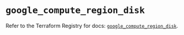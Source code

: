 # `google_compute_region_disk`

Refer to the Terraform Registry for docs: [`google_compute_region_disk`](https://registry.terraform.io/providers/hashicorp/google/5.18.0/docs/resources/compute_region_disk).

